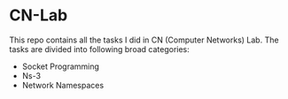 # CN-Lab

This repo contains all the tasks I did in CN (Computer Networks) Lab. The tasks are divided into following broad categories:
- Socket Programming
- Ns-3
- Network Namespaces
